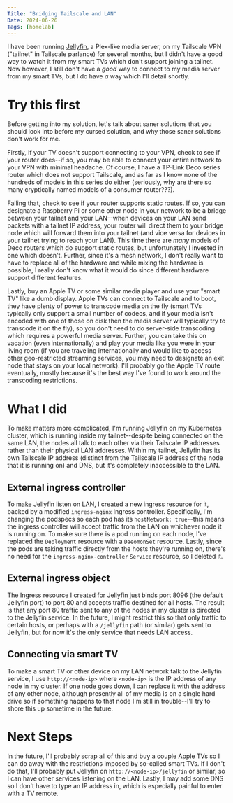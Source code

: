 ```yaml
---
Title: "Bridging Tailscale and LAN"
Date: 2024-06-26
Tags: [homelab]
---
```


I have been running [Jellyfin](https://jellyfin.org), a Plex-like media server,
on my Tailscale VPN ("tailnet" in Tailscale parlance) for several months, but I
didn't have a good way to watch it from my smart TVs which don't support joining
a tailnet. Now however, I still don't have a _good_ way to connect to my media
server from my smart TVs, but I do have _a_ way which I'll detail shortly.

<!-- more -->

# Try this first

Before getting into my solution, let's talk about saner solutions that you
should look into before my cursed solution, and why those saner solutions don't
work for me.

Firstly, if your TV doesn't support connecting to your VPN, check to see if your
router does--if so, you may be able to connect your entire network to your VPN
with minimal headache. Of course, I have a TP-Link Deco series router which does
not support Tailscale, and as far as I know none of the hundreds of models in
this series do either (seriously, why are there so many cryptically named models
of a consumer router???).

Failing that, check to see if your router supports static routes. If so, you can
designate a Raspberry Pi or some other node in your network to be a bridge
between your tailnet and your LAN--when devices on your LAN send packets with a
tailnet IP address, your router will direct them to your bridge node which will
forward them into your tailnet (and vice versa for devices in your tailnet
trying to reach your LAN). This time there are _many_ models of Deco routers
which do support static routes, but unfortunately I invested in one which
doesn't. Further, since it's a mesh network, I don't really want to have to
replace all of the hardware and while mixing the hardware is possible, I really
don't know what it would do since different hardware support different features.

Lastly, buy an Apple TV or some similar media player and use your "smart TV"
like a dumb display. Apple TVs can connect to Tailscale and to boot, they have
plenty of power to transcode media on the fly (smart TVs typically only support
a small number of codecs, and if your media isn't encoded with one of those on
disk then the media server will typically try to transcode it on the fly), so
you don't need to do server-side transcoding which requires a powerful media
server. Further, you can take this on vacation (even internationally) and play
your media like you were in your living room (if you are traveling
internationally and would like to access other geo-restricted streaming
services, you may need to designate an exit node that stays on your local
network). I'll probably go the Apple TV route eventually, mostly because it's
the best way I've found to work around the transcoding restrictions.

# What I did

To make matters more complicated, I'm running Jellyfin on my Kubernetes cluster,
which is running inside my tailnet--despite being connected on the same LAN, the
nodes all talk to each other via their Tailscale IP addresses rather than their
physical LAN addresses. Within my tailnet, Jellyfin has its own Tailscale IP
address (distinct from the Tailscale IP address of the node that it is running
on) and DNS, but it's completely inaccessible to the LAN.

## External ingress controller

To make Jellyfin listen on LAN, I created a new ingress resource for it, backed
by a modified `ingress-nginx` Ingress controller. Specifically, I'm changing the
podspecs so each pod has its `hostNetwork: true`--this means the ingress
controller will accept traffic from the LAN on whichever node it is running on.
To make sure there is a pod running on each node, I've replaced the `Deployment`
resource with a `DaeomonSet` resource. Lastly, since the pods are taking traffic
directly from the hosts they're running on, there's no need for the
`ingress-nginx-controller` `Service` resource, so I deleted it.

## External ingress object

The Ingress resource I created for Jellyfin just binds port 8096 (the default
Jellyfin port) to port 80 and accepts traffic destined for all hosts. The result
is that any port 80 traffic sent to any of the nodes in my cluster is directed
to the Jellyfin service. In the future, I might restrict this so that only
traffic to certain hosts, or perhaps with a `/jellyfin` path (or similar) gets
sent to Jellyfin, but for now it's the only service that needs LAN access.

## Connecting via smart TV

To make a smart TV or other device on my LAN network talk to the Jellyfin
service, I use `http://<node-ip>` where `<node-ip>` is the IP address of any
node in my cluster. If one node goes down, I can replace it with the address of
any other node, although presently all of my media is on a single hard drive so
if something happens to that node I'm still in trouble--I'll try to shore this
up sometime in the future.

# Next Steps

In the future, I'll probably scrap all of this and buy a couple Apple TVs so I
can do away with the restrictions imposed by so-called smart TVs. If I don't do
that, I'll probably put Jellyfin on `http://<node-ip>/jellyfin` or similar, so I
can have other services listening on the LAN. Lastly, I may add some DNS so I
don't have to type an IP address in, which is especially painful to enter with a
TV remote.